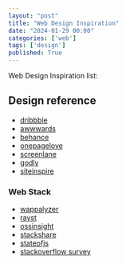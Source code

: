 ```yaml
---
layout: "post"
title: "Web Design Inspiration"
date: "2024-01-29 00:00"
categories: ['web']
tags: ['design']
published: True
---
```


Web Design Inspiration list:

<!--more-->

## Design reference

* [dribbble](https://dribbble.com/search/)
* [awwwards](https://www.awwwards.com/inspiration_search/)
* [behance](https://www.behance.net/search/projects/)
* [onepagelove](https://onepagelove.com/)
* [screenlane](https://screenlane.com/)
* [godly](https://godly.website/)
* [siteinspire](https://www.siteinspire.com/)

### Web Stack

* [wappalyzer](https://www.wappalyzer.com/)
* [rayst](https://ray.st/)
* [ossinsight](https://ossinsight.io/)
* [stackshare](https://stackshare.io/)
* [stateofjs](https://stateofjs.com/)
* [stackoverflow survey](https://insights.stackoverflow.com/survey/)
